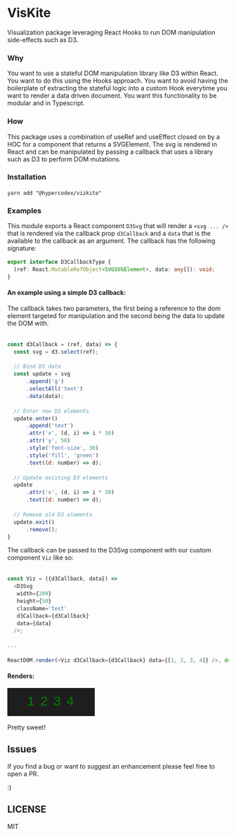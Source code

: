 # VisKite
Visualization package leveraging React Hooks to run DOM manipulation side-effects such as D3.

### Why
You want to use a stateful DOM manipulation library like D3 within React. You want to do this using the Hooks approach. You want to avoid having the boilerplate of extracting the stateful logic into a custom Hook everytime you want to render a data driven document. You want this functionality to be modular and in Typescript.

### How
This package uses a combination of useRef and useEffect closed on by a HOC for a component that returns a SVGElement. The svg is rendered in React and can be manipulated by passing a callback that uses a library such as D3 to perform DOM mutations.

### Installation
`yarn add "@hypercodex/vizkite"`

### Examples
This module exports a React component `D3Svg` that will render a `<svg ... />` that is rendered via the callback prop `d3Callback` and a `data` that is the available to the callback as an argument. 
The callback has the following signature:

```typescript
export interface D3CallbackType {
  (ref: React.MutableRefObject<SVGSVGElement>, data: any[]): void;
}
```

#### An example using a simple D3 callback:

The callback takes two parameters, the first being a reference to the dom element targeted for manipulation and the second being the data to update the DOM with. 

```javascript

const d3Callback = (ref, data) => {
  const svg = d3.select(ref);

  // Bind D3 data
  const update = svg
      .append('g')
      .selectAll('text')
      .data(data);

  // Enter new D3 elements
  update.enter()
      .append('text')
      .attr('x', (d, i) => i * 30)
      .attr('y', 50)
      .style('font-size', 30)
      .style('fill', 'green')
      .text((d: number) => d);

  // Update existing D3 elements
  update
      .attr('x', (d, i) => i * 30)
      .text((d: number) => d);

  // Remove old D3 elements
  update.exit()
      .remove();
}
```

The callback can be passed to the D3Svg component with our custom component `Viz` like so:
```typescript

const Viz = ({d3Callback, data}) => 
  <D3Svg
   width={200}
   height={50}
   className='test'
   d3Callback={d3Callback}
   data={data}
  />;

...

ReactDOM.render(<Viz d3Callback={d3Callback} data={[1, 2, 3, 4]} />, document.getElementById('root'));
```

#### Renders: 
![Example output](https://github.com/hypercodex/vizkite/blob/master/img/vizkite_example.png)

Pretty sweet!




## Issues
If you find a bug or want to suggest an enhancement please feel free to open a PR.

:)


## LICENSE
MIT

